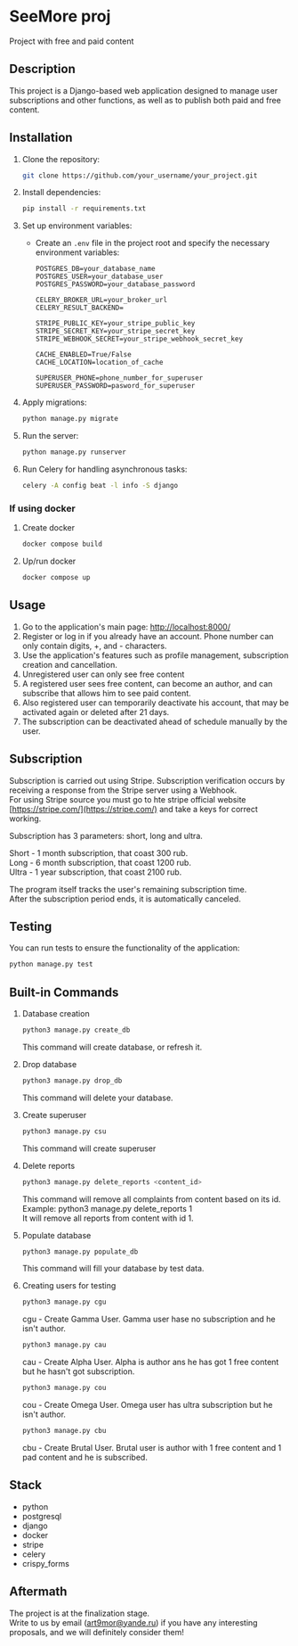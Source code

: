 # SeeMore proj

Project with free and paid content

## Description

This project is a Django-based web application designed to manage user subscriptions and other functions, as well as to publish both paid and free content.

## Installation

1. Clone the repository:

    ```bash
    git clone https://github.com/your_username/your_project.git
    ```

2. Install dependencies:

    ```bash
    pip install -r requirements.txt
    ```

3. Set up environment variables:

    - Create an `.env` file in the project root and specify the necessary environment variables:

        ```
        POSTGRES_DB=your_database_name
        POSTGRES_USER=your_database_user
        POSTGRES_PASSWORD=your_database_password
      
        CELERY_BROKER_URL=your_broker_url
        CELERY_RESULT_BACKEND=
      
        STRIPE_PUBLIC_KEY=your_stripe_public_key
        STRIPE_SECRET_KEY=your_stripe_secret_key
        STRIPE_WEBHOOK_SECRET=your_stripe_webhook_secret_key
      
        CACHE_ENABLED=True/False
        CACHE_LOCATION=location_of_cache 
       
        SUPERUSER_PHONE=phone_number_for_superuser
        SUPERUSER_PASSWORD=pasword_for_superuser
        ```

4. Apply migrations:

    ```bash
    python manage.py migrate
    ```

5. Run the server:

    ```bash
    python manage.py runserver
    ```

6. Run Celery for handling asynchronous tasks:

    ```bash
    celery -A config beat -l info -S django
    ```

### If using docker

1. Create docker  
   
   ```bash
   docker compose build
   ```

2. Up/run docker

   ```bash
   docker compose up
   ```

## Usage

1. Go to the application's main page: [http://localhost:8000/](http://localhost:8000/)
2. Register or log in if you already have an account. Phone number can only contain digits, +, and - characters.
3. Use the application's features such as profile management, subscription creation and cancellation.
4. Unregistered user can only see free content
5. A registered user sees free content, can become an author, and can subscribe that allows him to see paid content.
6. Also registered user can temporarily deactivate his account, that may be activated again or deleted after 21 days. 
7. The subscription can be deactivated ahead of schedule manually by the user.


## Subscription

Subscription is carried out using Stripe. Subscription verification occurs by receiving a response from the Stripe server using a Webhook.  
For using Stripe source you must go to hte stripe official website [https://stripe.com/](https://stripe.com/) and take a keys for correct working.  

Subscription has 3 parameters: short, long and ultra.  

Short - 1 month subscription, that coast 300 rub.  
Long - 6 month subscription, that coast 1200 rub.  
Ultra - 1 year subscription, that coast 2100 rub.

The program itself tracks the user's remaining subscription time.  
After the subscription period ends, it is automatically canceled.


## Testing

You can run tests to ensure the functionality of the application:

```bash
python manage.py test
```

## Built-in Commands

1. Database creation

      ```bash
      python3 manage.py create_db
      ```
   This command will create database, or refresh it.

2. Drop database

      ```bash
      python3 manage.py drop_db
      ```
   This command will delete your database.

3. Create superuser

     ```bash
     python3 manage.py csu 
     ```
   This command will create superuser

4. Delete reports

      ```bash 
      python3 manage.py delete_reports <content_id>
      ```
   This command will remove all complaints from content based on its id.  
   Example: python3 manage.py delete_reports 1  
   It will remove all reports from content with id 1.

5. Populate database

      ```bash
      python3 manage.py populate_db
      ```
   This command will fill your database by test data.

6. Creating users for testing  

      ```bash
      python3 manage.py cgu
      ```  
   cgu - Create Gamma User. Gamma user hase no subscription and he isn't author.  

      ```bash
      python3 manage.py cau
      ```  
   cau - Create Alpha User. Alpha is author ans he has got 1 free content but he hasn't got subscription.
      ```bash
      python3 manage.py cou
      ```  
   cou - Create Omega User. Omega user has ultra subscription but he isn't author.

      ```bash
      python3 manage.py cbu
      ```
   cbu - Create Brutal User. Brutal user is author with 1 free content and 1 pad content and he is subscribed.

## Stack

- python
- postgresql
- django
- docker
- stripe
- celery
- crispy_forms  

## Aftermath

The project is at the finalization stage.  
Write to us by email (art9mor@yande.ru) if you have any interesting proposals, and we will definitely consider them!